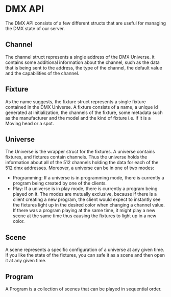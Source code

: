 # DMX API
The DMX API consists of a few different structs that are useful for managing the
DMX state of our server.

## Channel
The channel struct represents a single address of the DMX Universe. it contains some
additional information about the channel, such as the data that is being sent to the 
address, the type of the channel, the default value and the capabilities of the
channel.

## Fixture
As the name suggests, the fixture struct represents a single fixture contained in the
DMX Universe. A fixture consists of a name, a unique id generated at initialization, the
channels of the fixture, some metadata such as the manufacturer and the model and the
kind of fixture i.e. if it is a Moving head or a spot.

## Universe
The Universe is the wrapper struct for the fixtures. A universe contains fixtures,
and fixtures contain channels. Thus the universe holds the information about all
of the 512 channels holding the data for each of the 512 dmx addresses. Moreover,
a universe can be in one of two modes:
- Programming: If a universe is in programming mode, there is currently a program being created by one of the clients.
- Play: If a universe is in play mode, there is currently a program being played on it.
The modes are mutually exclusive, because if there is a client creating a new program, the client
would expect to instantly see the fixtures light up in the desired color when changing a channel value. If there
was a program playing at the same time, it might play a new scene at the same time thus causing the fixtures
to light up in a new color. 

## Scene
A scene represents a specific configuration of a universe at any given time. If you like the state of the fixtures,
you can safe it as a scene and then open it at any given time.
## Program
A Program is a collection of scenes that can be played in sequential order. 

